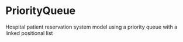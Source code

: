 # PriorityQueue

Hospital patient reservation system model using a priority queue with a linked positional list
